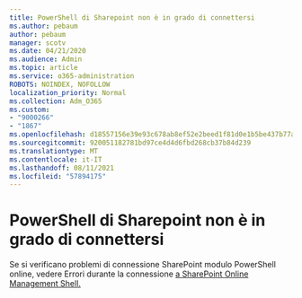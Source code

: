 ```yaml
---
title: PowerShell di Sharepoint non è in grado di connettersi
ms.author: pebaum
author: pebaum
manager: scotv
ms.date: 04/21/2020
ms.audience: Admin
ms.topic: article
ms.service: o365-administration
ROBOTS: NOINDEX, NOFOLLOW
localization_priority: Normal
ms.collection: Adm_O365
ms.custom:
- "9000266"
- "1867"
ms.openlocfilehash: d18557156e39e93c678ab8ef52e2beed1f81d0e1b5be437b77a3fdca34f3d353
ms.sourcegitcommit: 920051182781bd97ce4d4d6fbd268cb37b84d239
ms.translationtype: MT
ms.contentlocale: it-IT
ms.lasthandoff: 08/11/2021
ms.locfileid: "57894175"
---
```

# <a name="sharepoint-powershell-unable-to-connect"></a>PowerShell di Sharepoint non è in grado di connettersi

Se si verificano problemi di connessione SharePoint modulo PowerShell online, vedere Errori durante la connessione [a SharePoint Online Management Shell.](https://docs.microsoft.com/sharepoint/troubleshoot/administration/errors-connecting-to-management-shell)
